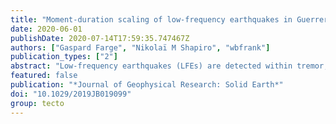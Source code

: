 ```yaml
---
title: "Moment-duration scaling of low-frequency earthquakes in Guerrero, Mexico"
date: 2020-06-01
publishDate: 2020-07-14T17:59:35.747467Z
authors: ["Gaspard Farge", "Nikolaï M Shapiro", "wbfrank"]
publication_types: ["2"]
abstract: "Low-frequency earthquakes (LFEs) are detected within tremor, as small, repetitive, impulsive low-frequency (1--8 Hz) signals. While the mechanism causing this depletion of the high-frequency content of their signal is still debated, this feature may indicate that the source processes at the origin of LFEs are different from those for regular earthquakes. Key constraints on the LFE-generating physical mechanisms can be obtained by establishing scaling laws between their seismic moment and source durations. Here we apply a simple spectral analysis method to the S-waveforms of LFEs from Guerrero, Mexico to measure their seismic moments and corner frequencies, a proxy to source duration. We find characteristic values of $M_0 ∼$ 3 x 10$^{12}$ N.m ($M_w ∼$ 2.3) and $f_c ∼$ 3.0 Hz with the corner frequency very weakly dependent on the seismic moment. This moment-duration scaling observed for Mexican LFE is similar to one previously reported in Cascadia and is very different from the established one for regular earthquakes. This suggests that they could be generated by sources of nearly constant size with strongly varying intensities. LFEs do not exhibit the self-similarity characteristic of regular earthquakes, suggesting that the physical mechanisms at their origin could be intrinsically different."
featured: false
publication: "*Journal of Geophysical Research: Solid Earth*"
doi: "10.1029/2019JB019099"
group: tecto
---
```


